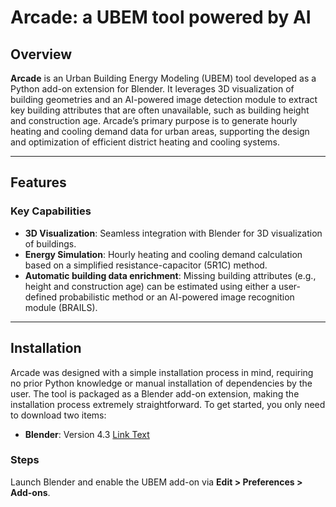# Arcade: a UBEM tool powered by AI

## Overview
**Arcade** is an Urban Building Energy Modeling (UBEM) tool developed as a Python add-on extension for Blender. It leverages 3D visualization of building geometries and an AI-powered image detection module to extract key building attributes that are often unavailable, such as building height and construction age. Arcade’s primary purpose is to generate hourly heating and cooling demand data for urban areas, supporting the design and optimization of efficient district heating and cooling systems. 

---

## Features
### Key Capabilities
- **3D Visualization**: Seamless integration with Blender for 3D visualization of buildings.
- **Energy Simulation**: Hourly heating and cooling demand calculation based on a simplified resistance-capacitor (5R1C) method.
- **Automatic building data enrichment**: Missing building attributes (e.g., height and construction age) can be estimated using either a user-defined probabilistic method or an AI-powered image recognition module (BRAILS).

---

## Installation
Arcade was designed with a simple installation process in mind, requiring no prior Python knowledge or manual installation of dependencies by the user. The tool is packaged as a Blender add-on extension, making the installation process extremely straightforward. To get started, you only need to download two items:

- **Blender**: Version 4.3 [Link Text](https://blender.org)



### Steps
Launch Blender and enable the UBEM add-on via **Edit > Preferences > Add-ons**.
